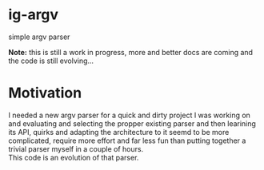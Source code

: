 # ig-argv

simple argv parser

**Note:** this is still a work in progress, more and better docs are 
coming and the code is still evolving...


# Motivation

I needed a new argv parser for a quick and dirty project I was working on
and evaluating and selecting the propper existing parser and then learining its
API, quirks and adapting the architecture to it seemd to be more complicated,
require more effort and far less fun than putting together a trivial parser
myself in a couple of hours.  
This code is an evolution of that parser.


